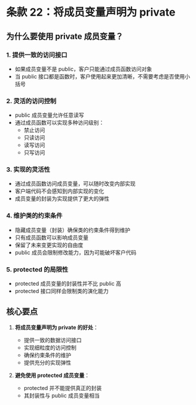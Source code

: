# 条款 22：将成员变量声明为 private

## 为什么要使用 private 成员变量？

### 1. 提供一致的访问接口
- 如果成员变量不是 public，客户只能通过成员函数访问对象
- 当 public 接口都是函数时，客户使用起来更加清晰，不需要考虑是否使用小括号

### 2. 灵活的访问控制
- public 成员变量允许任意读写
- 通过成员函数可以实现多种访问级别：
  - 禁止访问
  - 只读访问
  - 读写访问
  - 只写访问

### 3. 实现的灵活性
- 通过成员函数访问成员变量，可以随时改变内部实现
- 客户端代码不会感知到内部实现的变化
- 成员变量的封装为实现提供了更大的弹性

### 4. 维护类的约束条件
- 隐藏成员变量（封装）确保类的约束条件得到维护
- 只有成员函数可以影响成员变量
- 保留了未来变更实现的自由度
- public 成员会限制修改能力，因为可能破坏客户代码

### 5. protected 的局限性
- protected 成员变量的封装性并不比 public 高
- protected 接口同样会限制类的演化能力

## 核心要点

1. **将成员变量声明为 private 的好处**：
   - 提供一致的数据访问接口
   - 实现细粒度的访问控制
   - 确保约束条件的维护
   - 提供充分的实现弹性

2. **避免使用 protected 成员变量**：
   - protected 并不能提供真正的封装
   - 其封装性与 public 成员变量相当

